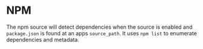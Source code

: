 # NPM

The npm source will detect dependencies when the source is enabled and `package.json` is found at an apps `source_path`.  It uses `npm list` to enumerate dependencies and metadata.
